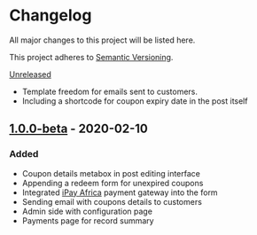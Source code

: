 # Changelog
All major changes to this project will be listed here.

This project adheres to [Semantic Versioning](https://semver.org/spec/v2.0.0.html).

[Unreleased]
- Template freedom for emails sent to customers.
- Including a shortcode for coupon expiry date in the post itself

## [1.0.0-beta] -  2020-02-10
### Added
- Coupon details metabox in post editing interface
- Appending a redeem form for unexpired coupons
- Integrated [iPay Africa](https://ipayafrica.com) payment gateway into the form
- Sending email with coupons details to customers
- Admin side with configuration page
- Payments page for record summary


[Unreleased]: https://github.com/slashdotlabs/slashdotlabs_coupons_cart_plugin/compare/v1.0.0-beta...HEAD
[1.0.0-beta]: https://github.com/slashdotlabs/slashdotlabs_coupons_cart_plugin/releases/tags/v1.0.0-beta